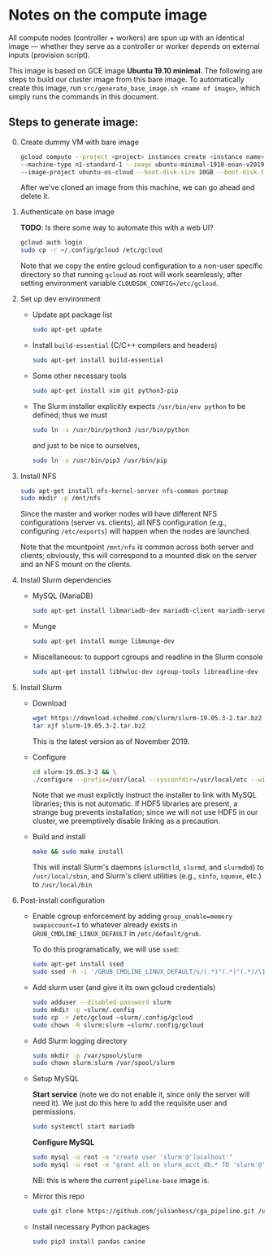 # Notes on the compute image

All compute nodes (controller + workers) are spun up with an identical 
image — whether they serve as a controller or worker depends on external inputs (provision script).

This image is based on GCE image **Ubuntu 19.10 minimal**.  The following are steps to build our cluster image from this bare image. To automatically create this image, run `src/generate_base_image.sh <name of image>`, which simply runs the commands in this document.

## Steps to generate image:

0. Create dummy VM with bare image

   ```bash
   gcloud compute --project <project> instances create <instance name> --zone <zone> \
   --machine-type n1-standard-1 --image ubuntu-minimal-1910-eoan-v20191113 \
   --image-project ubuntu-os-cloud --boot-disk-size 10GB --boot-disk-type pd-standard
   ```
   
   After we've cloned an image from this machine, we can go ahead and delete it.
   
0. Authenticate on base image

   **TODO**: Is there some way to automate this with a web UI?

   ```bash
   gcloud auth login
   sudo cp -r ~/.config/gcloud /etc/gcloud
   ```
   
   Note that we copy the entire gcloud configuration to a non-user specific directory
   so that running `gcloud` as root will work seamlessly, after setting environment
   variable `CLOUDSDK_CONFIG=/etc/gcloud`.

0. Set up dev environment

   * Update apt package list
     
     ```bash
     sudo apt-get update
     ```

   * Install `build-essential` (C/C++ compilers and headers)
   
     ```bash
     sudo apt-get install build-essential
     ```
     
   * Some other necessary tools

     ```bash
     sudo apt-get install vim git python3-pip
     ```

   * The Slurm installer explicitly expects `/usr/bin/env python`
   to be defined; thus we must
   
     ```bash
     sudo ln -s /usr/bin/python3 /usr/bin/python
     ```
     
     and just to be nice to ourselves,
   
     ```bash
     sudo ln -s /usr/bin/pip3 /usr/bin/pip
     ```
     
1. Install NFS
 
   ```bash
   sudo apt-get install nfs-kernel-server nfs-common portmap
   sudo mkdir -p /mnt/nfs
   ```

   Since the master and worker nodes will have different NFS configurations (server vs.
   clients), all NFS configuration (e.g., configuring `/etc/exports`) will
   happen when the nodes are launched.
   
   Note that the mountpoint `/mnt/nfs` is common across both server and clients; obviously,
   this will correspond to a mounted disk on the server and an NFS mount on the clients.

2. Install Slurm dependencies

   * MySQL (MariaDB)
   
      ```bash
      sudo apt-get install libmariadb-dev mariadb-client mariadb-server
      ```

   * Munge
   
     ```bash
     sudo apt-get install munge libmunge-dev
     ```

   * Miscellaneous: to support cgroups and readline in the Slurm console
   
     ```bash
     sudo apt-get install libhwloc-dev cgroup-tools libreadline-dev
     ```
   
3. Install Slurm
 
   - Download
   
      ```bash
      wget https://download.schedmd.com/slurm/slurm-19.05.3-2.tar.bz2 && \
      tar xjf slurm-19.05.3-2.tar.bz2
      ```
      
      This is the latest version as of November 2019.

   * Configure
   
      ```bash
      cd slurm-19.05.3-2 && \
      ./configure --prefix=/usr/local --sysconfdir=/usr/local/etc --with-mysql_config=/usr/bin --with-hdf5=no
      ```
      
      Note that we must explictly instruct the installer to link with MySQL libraries; this
      is not automatic. If HDF5 libraries are present, a strange bug prevents installation;
      since we will not use HDF5 in our cluster, we preemptively disable linking as a
      precaution.

   * Build and install
   
      ```bash
      make && sudo make install
      ```
      
      This will install Slurm's daemons (`slurmctld`, `slurmd`, and `slurmdbd`) to
      `/usr/local/sbin`, and Slurm's client utilities (e.g., `sinfo`, `squeue`, etc.)
      to `/usr/local/bin`

4. Post-install configuration

   * Enable cgroup enforcement by adding `group_enable=memory swapaccount=1` to whatever
     already exists in `GRUB_CMDLINE_LINUX_DEFAULT` in `/etc/default/grub`.
     
     To do this programatically, we will use `ssed`:
     
     ```bash
     sudo apt-get install ssed
     sudo ssed -R -i '/GRUB_CMDLINE_LINUX_DEFAULT/s/(.*)"(.*)"(.*)/\1"\2 cgroup_enable=memory swapaccount=1"\3/' /etc/default/grub
     ```

   * Add slurm user (and give it its own gcloud credentials)
   
     ```bash
     sudo adduser --disabled-password slurm
     sudo mkdir -p ~slurm/.config
     sudo cp -r /etc/gcloud ~slurm/.config/gcloud
     sudo chown -R slurm:slurm ~slurm/.config/gcloud
     ```

   * Add Slurm logging directory
   
     ```bash
     sudo mkdir -p /var/spool/slurm
     sudo chown slurm:slurm /var/spool/slurm
     ```

   * Setup MySQL
   
     **Start service** (note we do not enable it, since only the server will need it). We 
     just do this here to add the requisite user and permissions.
   
     ```bash
     sudo systemctl start mariadb
     ```
   
     **Configure MySQL**
   
     ```bash
     sudo mysql -u root -e "create user 'slurm'@'localhost'"
     sudo mysql -u root -e "grant all on slurm_acct_db.* TO 'slurm'@'localhost';"
     ```
     
     NB: this is where the current `pipeline-base` image is.
      
   * Mirror this repo
      
     ```bash
     sudo git clone https://github.com/julianhess/cga_pipeline.git /usr/local/share/cga_pipeline
     ```
     
   * Install necessary Python packages

     ```bash
     sudo pip3 install pandas canine
     ```
